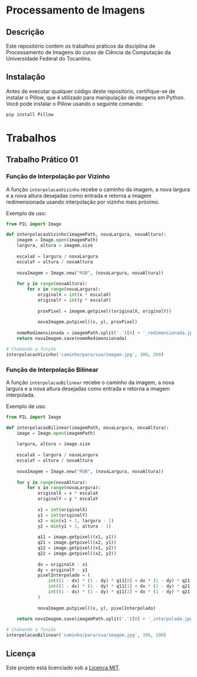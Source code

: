 # Processamento de Imagens

## Descrição
Este repositório contém os trabalhos práticos da disciplina de Processamento de Imagens do curso de Ciência da Computação da Universidade Federal do Tocantins.

## Instalação
Antes de executar qualquer código deste repositório, certifique-se de instalar o Pillow, que é utilizado para manipulação de imagens em Python. Você pode instalar o Pillow usando o seguinte comando:

```bash
pip install Pillow
```

# Trabalhos

## Trabalho Prático 01
### Função de Interpolação por Vizinho
A função `interpolacaoVizinho` recebe o caminho da imagem, a nova largura e a nova altura desejadas como entrada e retorna a imagem redimensionada usando interpolação por vizinho mais próximo.

Exemplo de uso:

```python
from PIL import Image

def interpolacaoVizinho(imagemPath, novaLargura, novaAltura):
    imagem = Image.open(imagemPath)
    largura, altura = imagem.size
    
    escalaX = largura / novaLargura
    escalaY = altura / novaAltura
    
    novaImagem = Image.new("RGB", (novaLargura, novaAltura))
    
    for y in range(novaAltura):
        for x in range(novaLargura):
            originalX = int(x * escalaX)
            originalY = int(y * escalaY)
            
            proxPixel = imagem.getpixel((originalX, originalY))
            
            novaImagem.putpixel((x, y), proxPixel)
    
    nomeRedimensionada = imagemPath.split('.')[0] + '_redimensionada.jpg'
    return novaImagem.save(nomeRedimensionada)

# Chamando a função
interpolacaoVizinho('caminho/para/sua/imagem.jpg', 300, 200)
```

### Função de Interpolação Bilinear
A função `interpolacaoBilinear` recebe o caminho da imagem, a nova largura e a nova altura desejadas como entrada e retorna a imagem interpolada.

Exemplo de uso:

```python
from PIL import Image

def interpolacaoBilinear(imagemPath, novaLargura, novaAltura):
    image = Image.open(imagemPath)
    
    largura, altura = image.size
    
    escalaX = largura / novaLargura
    escalaY = altura / novaAltura
    
    novaImagem = Image.new("RGB", (novaLargura, novaAltura))
    
    for y in range(novaAltura):
        for x in range(novaLargura):
            originalX = x * escalaX
            originalY = y * escalaY
            
            x1 = int(originalX)
            y1 = int(originalY)
            x2 = min(x1 + 1, largura - 1)
            y2 = min(y1 + 1, altura - 1)
            
            q11 = image.getpixel((x1, y1))
            q21 = image.getpixel((x2, y1))
            q12 = image.getpixel((x1, y2))
            q22 = image.getpixel((x2, y2))
            
            dx = originalX - x1
            dy = originalY - y1
            pixelInterpolado = (
                int((1 - dx) * (1 - dy) * q11[0] + dx * (1 - dy) * q21[0] + (1 - dx) * dy * q12[0] + dx * dy * q22[0]),
                int((1 - dx) * (1 - dy) * q11[1] + dx * (1 - dy) * q21[1] + (1 - dx) * dy * q12[1] + dx * dy * q22[1]),
                int((1 - dx) * (1 - dy) * q11[2] + dx * (1 - dy) * q21[2] + (1 - dx) * dy * q12[2] + dx * dy * q22[2])
            )
            
            novaImagem.putpixel((x, y), pixelInterpolado)
    
    return novaImagem.save(imagemPath.split('.')[0] + '_interpolada.jpg')

# Chamando a função
interpolacaoBilinear('caminho/para/sua/imagem.jpg', 300, 200)
```

## Licença
Este projeto está licenciado sob a [Licença MIT](LICENSE).
